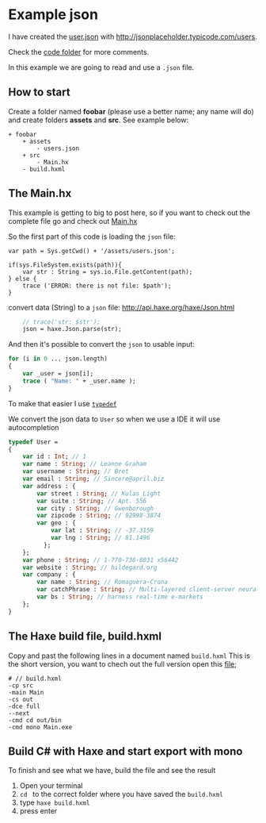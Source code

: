 # Example json

I have created the [user.json](https://github.com/MatthijsKamstra/haxeunity/tree/master/08json/code/bin/www/assets/users.json) with <http://jsonplaceholder.typicode.com/users>.


Check the [code folder](https://github.com/MatthijsKamstra/haxeunity/tree/master/08json/code) for more comments.

In this example we are going to read and use a `.json` file.



## How to start

Create a folder named **foobar** (please use a better name; any name will do) and create folders **assets** and **src**.
See example below:

```
+ foobar
	+ assets
		- users.json
	+ src
		- Main.hx
	- build.hxml
```



## The Main.hx

This example is getting to big to post here, so if you want to check out the complete file go and check out [Main.hx](https://github.com/MatthijsKamstra/haxeunity/tree/master/08json/code/src/Main.hx)

So the first part of this code is loading the `json` file:

```
var path = Sys.getCwd() + '/assets/users.json';

if(sys.FileSystem.exists(path)){
	var str : String = sys.io.File.getContent(path);
} else {
	trace ('ERROR: there is not file: $path');
}
```

convert data (String) to a `json` file:
<http://api.haxe.org/haxe/Json.html>

```haxe
	// trace('str: $str');
	json = haxe.Json.parse(str);
```

And then it's possible to convert the `json` to usable input:

```haxe
for (i in 0 ... json.length)
{
	var _user = json[i];
	trace ( "Name: " + _user.name );
}

```

To make that easier I use [`typedef`](http://haxe.org/manual/type-system-typedef.html)

We convert the json data to `User` so when we use a IDE it will use autocompletion

```haxe
typedef User =
{
	var id : Int; // 1
	var name : String; // Leanne Graham
	var username : String; // Bret
	var email : String; // Sincere@april.biz
	var address : {
	  	var street : String; // Kulas Light
	  	var suite : String; // Apt. 556
	  	var city : String; // Gwenborough
	  	var zipcode : String; // 92998-3874
	  	var geo : {
	    	var lat : String; // -37.3159
	    	var lng : String; // 81.1496
	      };
	};
	var phone : String; // 1-770-736-8031 x56442
	var website : String; // hildegard.org
	var company : {
	  	var name : String; // Romaguera-Crona
	  	var catchPhrase : String; // Multi-layered client-server neural-net
	  	var bs : String; // harness real-time e-markets
    };
}

```



## The Haxe build file, build.hxml

Copy and past the following lines in a document named `build.hxml`
This is the short version, you want to chech out the full version open this [file](/code/build.hxml);

```
# // build.hxml
-cp src
-main Main
-cs out
-dce full
--next
-cmd cd out/bin
-cmd mono Main.exe
```


## Build C# with Haxe and start export with mono

To finish and see what we have, build the file and see the result

1. Open your terminal
2. `cd ` to the correct folder where you have saved the `build.hxml`
3. type `haxe build.hxml`
4. press enter




